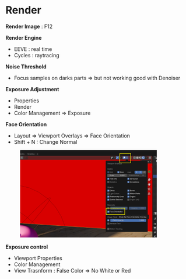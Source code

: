 # Render

**Render Image** : F12

**Render Engine**

* EEVE : real time
* Cycles : raytracing

**Noise Threshold**

* Focus samples on darks parts ⇒ but not working good with Denoiser

**Exposure Adjustment**

* Properties
* Render
* Color Management ⇒ Exposure

**Face Orientation**

* Layout ⇒ Viewport Overlays ⇒ Face Orientation
* Shift + N : Change Normal

<figure><img src="../.gitbook/assets/image (13).png" alt="" width="375"><figcaption></figcaption></figure>

**Exposure control**

* Viewport Properties
* Color Management
* View Trasnform : False Color ⇒ No White or Red

